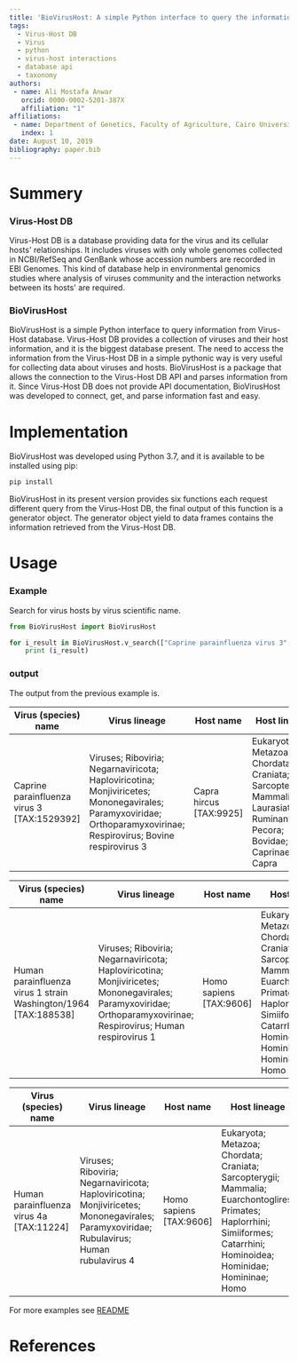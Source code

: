 ```yaml
---
title: 'BioVirusHost: A simple Python interface to query the information from Virus-Host DB'
tags:
  - Virus-Host DB
  - Virus
  - python
  - virus-host interactions
  - database api
  - taxonomy
authors:
 - name: Ali Mostafa Anwar
   orcid: 0000-0002-5201-387X
   affiliation: "1"
affiliations:
 - name: Department of Genetics, Faculty of Agriculture, Cairo University, 12613, Cairo, Egypt
   index: 1
date: August 10, 2019
bibliography: paper.bib
---
```


# Summery

### Virus-Host DB

Virus-Host DB is a database providing data for the virus and its cellular hosts' relationships. It includes viruses with only whole genomes collected in NCBI/RefSeq and GenBank whose accession numbers are recorded in EBI Genomes. This kind of database help in environmental genomics studies where analysis of viruses community and the interaction networks between its hosts' are required.

### BioVirusHost

BioVirusHost is a simple Python interface to query information from Virus-Host database. Virus-Host DB provides a collection of viruses and their host information, and it is the biggest database present. The need to access the information from the Virus-Host DB in a simple pythonic way is very useful for collecting data about viruses and hosts. BioVirusHost is a package that allows the connection to the Virus-Host DB API and parses information from it. Since Virus-Host DB does not provide API documentation, BioVirusHost was developed to connect, get, and parse information fast and easy.

# Implementation

BioVirusHost was developed using Python 3.7, and it is available to be installed using pip:

```python
pip install

```

BioVirusHost in its present version provides six functions each request different query from the Virus-Host DB, the final output of this function is a generator object. The generator object yield to data frames contains the information retrieved from the Virus-Host DB.

# Usage

### Example

Search for virus hosts by virus scientific name.

```python
from BioVirusHost import BioVirusHost

for i_result in BioVirusHost.v_search(["Caprine parainfluenza virus 3","Human parainfluenza virus 1 strain Washington/1964","Human parainfluenza virus 4a"]):
    print (i_result)
```

### output

The output from the previous example is.

Virus (species) name|Virus lineage|Host name|Host lineage
|-------------------|-------------|---------|------------|
Caprine parainfluenza virus 3 [TAX:1529392]|Viruses; Riboviria; Negarnaviricota; Haploviricotina; Monjiviricetes; Mononegavirales; Paramyxoviridae; Orthoparamyxovirinae; Respirovirus; Bovine respirovirus 3|Capra hircus [TAX:9925]|Eukaryota; Metazoa; Chordata; Craniata; Sarcopterygii; Mammalia; Laurasiatheria; Ruminantia; Pecora; Bovidae; Caprinae; Capra

Virus (species) name|Virus lineage|Host name|Host lineage
|-------------------|-------------|---------|------------|
Human parainfluenza virus 1 strain Washington/1964 [TAX:188538]|Viruses; Riboviria; Negarnaviricota; Haploviricotina; Monjiviricetes; Mononegavirales; Paramyxoviridae; Orthoparamyxovirinae; Respirovirus; Human respirovirus 1|Homo sapiens [TAX:9606]|Eukaryota; Metazoa; Chordata; Craniata; Sarcopterygii; Mammalia; Euarchontoglires; Primates; Haplorrhini; Simiiformes; Catarrhini; Hominoidea; Hominidae; Homininae; Homo

Virus (species) name|Virus lineage|Host name|Host lineage
|-------------------|-------------|---------|------------|
Human parainfluenza virus 4a [TAX:11224]|Viruses; Riboviria; Negarnaviricota; Haploviricotina; Monjiviricetes; Mononegavirales; Paramyxoviridae; Rubulavirus; Human rubulavirus 4|Homo sapiens [TAX:9606]|Eukaryota; Metazoa; Chordata; Craniata; Sarcopterygii; Mammalia; Euarchontoglires; Primates; Haplorrhini; Simiiformes; Catarrhini; Hominoidea; Hominidae; Homininae; Homo

For more examples see [README](https://github.com/AliYoussef96/BioVirusHost/blob/master/README.md)

# References
